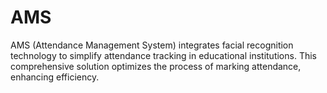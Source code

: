 # AMS
AMS (Attendance Management System) integrates facial recognition technology to simplify attendance tracking in educational institutions. This comprehensive solution optimizes the process of marking attendance, enhancing efficiency.
